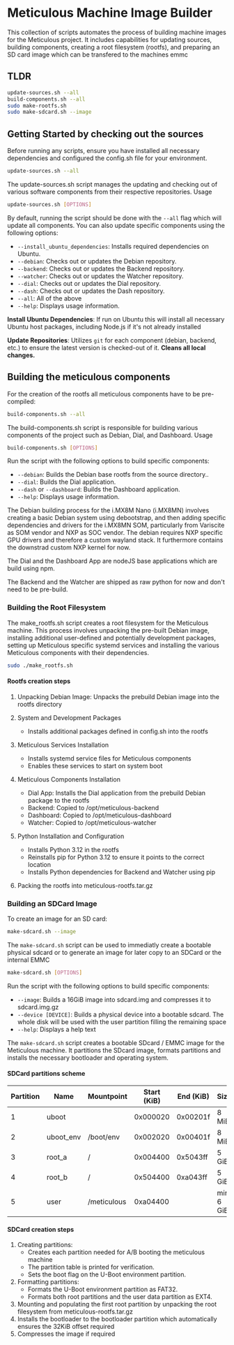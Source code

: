 # Meticulous Machine Image Builder

This collection of scripts automates the process of building machine images for
the Meticulous project. It includes capabilities for updating sources, building
components, creating a root filesystem (rootfs), and preparing an SD card image
which can be transfered to the machines emmc

## TLDR

```bash
update-sources.sh --all
build-components.sh --all
sudo make-rootfs.sh
sudo make-sdcard.sh --image
```

## Getting Started by checking out the sources

Before running any scripts, ensure you have installed all necessary dependencies and configured the config.sh file for your environment.

```bash
update-sources.sh --all
```

The update-sources.sh script manages the updating and checking out of various software components from their respective repositories.
Usage

```bash
update-sources.sh [OPTIONS]
```

By default, running the script should be done with the `--all` flag which will update all components.
You can also update specific components using the following options:

- `--install_ubuntu_dependencies`: Installs required dependencies on Ubuntu.
- `--debian`: Checks out or updates the Debian repository.
- `--backend`: Checks out or updates the Backend repository.
- `--watcher`: Checks out or updates the Watcher repository.
- `--dial`: Checks out or updates the Dial repository.
- `--dash`: Checks out or updates the Dash repository.
- `--all`: All of the above
- `--help`: Displays usage information.

**Install Ubuntu Dependencies**: If run on Ubuntu this will install all necessary Ubuntu host packages, including Node.js if it's not already installed

**Update Repositories**: Utilizes `git` for each component (debian, backend, etc.) to ensure the latest version is checked-out of it. **Cleans all local changes.**

## Building the meticulous components

For the creation of the rootfs all meticulous components have to be pre-compiled:

```bash
build-components.sh --all
```

The build-components.sh script is responsible for building various components of the project such as Debian, Dial, and Dashboard.
Usage

```bash
build-components.sh [OPTIONS]
```

Run the script with the following options to build specific components:

- `--debian`: Builds the Debian base rootfs from the source directory..
- `--dial`: Builds the Dial application.
- `--dash` or `--dashboard`: Builds the Dashboard application.
- `--help`: Displays usage information.

The Debian building process for the i.MX8M Nano (i.MX8MN) involves creating a basic
Debian system using debootstrap, and then adding specific dependencies and drivers
for the i.MX8MN SOM, particularly from Variscite as SOM vendor and NXP as SOC vendor.
The debian requires NXP specific GPU drivers and therefore a custom wayland stack.
It furthermore contains the downstrad custom NXP kernel for now.

The Dial and the Dashboard App are nodeJS base applications which are build using npm.

The Backend and the Watcher are shipped as raw python for now and don't need to be pre-build.

### Building the Root Filesystem

The make_rootfs.sh script creates a root filesystem for the Meticulous machine.
This process involves unpacking the pre-built Debian image, installing additional user-defined
and potentially development packages, setting up Meticulous specific systemd services
and installing the various Meticulous components with their dependencies.

```bash
sudo ./make_rootfs.sh
```

#### Rootfs creation steps

1) Unpacking Debian Image:
Unpacks the prebuild Debian image into the rootfs directory

1) System and Development Packages

    - Installs additional packages defined in config.sh into the rootfs

1) Meticulous Services Installation

    - Installs systemd service files for Meticulous components
    - Enables these services to start on system boot

1) Meticulous Components Installation

    - Dial App: Installs the Dial application from the prebuild Debian package to the rootfs
    - Backend: Copied to /opt/meticulous-backend
    - Dashboard: Copied to /opt/meticulous-dashboard
    - Watcher: Copied to /opt/meticulous-watcher

1) Python Installation and Configuration

    - Installs Python 3.12 in the rootfs
    - Reinstalls pip for Python 3.12 to ensure it points to the correct location
    - Installs Python dependencies for Backend and Watcher using pip

1) Packing the rootfs into meticulous-rootfs.tar.gz

### Building an SDCard Image

To create an image for an SD card:

```bash
make-sdcard.sh --image
```

The `make-sdcard.sh` script can be used to immediatly create a bootable physical sdcard or to generate an image for later copy to an SDCard or the internal EMMC

```bash
make-sdcard.sh [OPTIONS]
```

Run the script with the following options to build specific components:

- `--image`: Builds a 16GiB image into sdcard.img and compresses it to sdcard.img.gz
- `--device [DEVICE]`: Builds a physical device into a bootable sdcard. The whole disk will be used with the user partition filling the remaining space
- `--help`: Displays a help text

The `make-sdcard.sh` script creates a bootable SDcard / EMMC image for the Meticulous machine.
It partitions the SDcard image, formats partitions and installs the necessary bootloader and operating system.

#### SDCard partitions scheme

| Partition | Name      | Mountpoint  | Start (KiB) | End (KiB) | Size     | Type  |
|-----------|-----------|-------------|-------------|-----------|----------|-------|
| 1         | uboot     |             | 0x000020    | 0x00201f  | 8 MiB    | raw   |
| 2         | uboot_env | /boot/env   | 0x002020    | 0x00401f  | 8 MiB    | fat32 |
| 3         | root_a    | /           | 0x004400    | 0x5043ff  | 5 GiB    | ext4  |
| 4         | root_b    | /           | 0x504400    | 0xa043ff  | 5 GiB    | ext4  |
| 5         | user      | /meticulous | 0xa04400    |           | min 6 GiB| ext4  |

#### SDCard creation steps

1) Creating partitions:
    - Creates each partition needed for A/B booting the meticulous machine
    - The partition table is printed for verification.
    - Sets the boot flag on the U-Boot environment partition.
1) Formatting partitions:
    - Formats the U-Boot environment partition as FAT32.
    - Formats both root partitions and the user data partition as EXT4.
1) Mounting and populating the first root partition by unpacking the root filesystem from meticulous-rootfs.tar.gz
1) Installs the bootloader to the bootloader partition which automatically ensures the 32KiB offset required
1) Compresses the image if required
